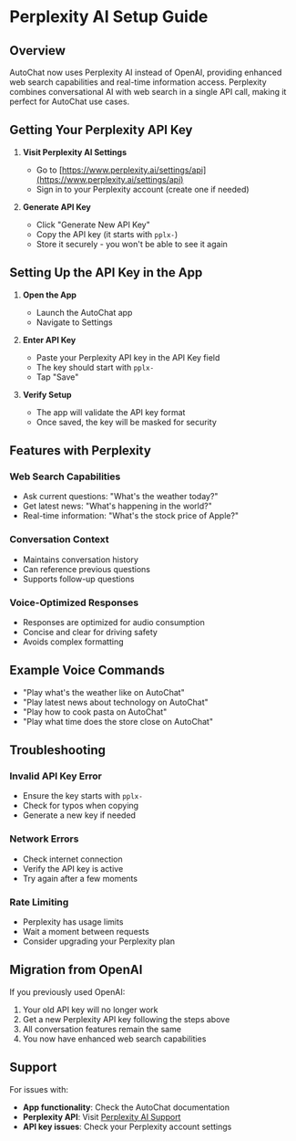# Perplexity AI Setup Guide

## Overview
AutoChat now uses Perplexity AI instead of OpenAI, providing enhanced web search capabilities and real-time information access. Perplexity combines conversational AI with web search in a single API call, making it perfect for AutoChat use cases.

## Getting Your Perplexity API Key

1. **Visit Perplexity AI Settings**
   - Go to [https://www.perplexity.ai/settings/api](https://www.perplexity.ai/settings/api)
   - Sign in to your Perplexity account (create one if needed)

2. **Generate API Key**
   - Click "Generate New API Key"
   - Copy the API key (it starts with `pplx-`)
   - Store it securely - you won't be able to see it again

## Setting Up the API Key in the App

1. **Open the App**
   - Launch the AutoChat app
   - Navigate to Settings

2. **Enter API Key**
   - Paste your Perplexity API key in the API Key field
   - The key should start with `pplx-`
   - Tap "Save"

3. **Verify Setup**
   - The app will validate the API key format
   - Once saved, the key will be masked for security

## Features with Perplexity

### Web Search Capabilities
- Ask current questions: "What's the weather today?"
- Get latest news: "What's happening in the world?"
- Real-time information: "What's the stock price of Apple?"

### Conversation Context
- Maintains conversation history
- Can reference previous questions
- Supports follow-up questions

### Voice-Optimized Responses
- Responses are optimized for audio consumption
- Concise and clear for driving safety
- Avoids complex formatting

## Example Voice Commands

- "Play what's the weather like on AutoChat"
- "Play latest news about technology on AutoChat"
- "Play how to cook pasta on AutoChat"
- "Play what time does the store close on AutoChat"

## Troubleshooting

### Invalid API Key Error
- Ensure the key starts with `pplx-`
- Check for typos when copying
- Generate a new key if needed

### Network Errors
- Check internet connection
- Verify the API key is active
- Try again after a few moments

### Rate Limiting
- Perplexity has usage limits
- Wait a moment between requests
- Consider upgrading your Perplexity plan

## Migration from OpenAI

If you previously used OpenAI:
1. Your old API key will no longer work
2. Get a new Perplexity API key following the steps above
3. All conversation features remain the same
4. You now have enhanced web search capabilities

## Support

For issues with:
- **App functionality**: Check the AutoChat documentation
- **Perplexity API**: Visit [Perplexity AI Support](https://docs.perplexity.ai/)
- **API key issues**: Check your Perplexity account settings
